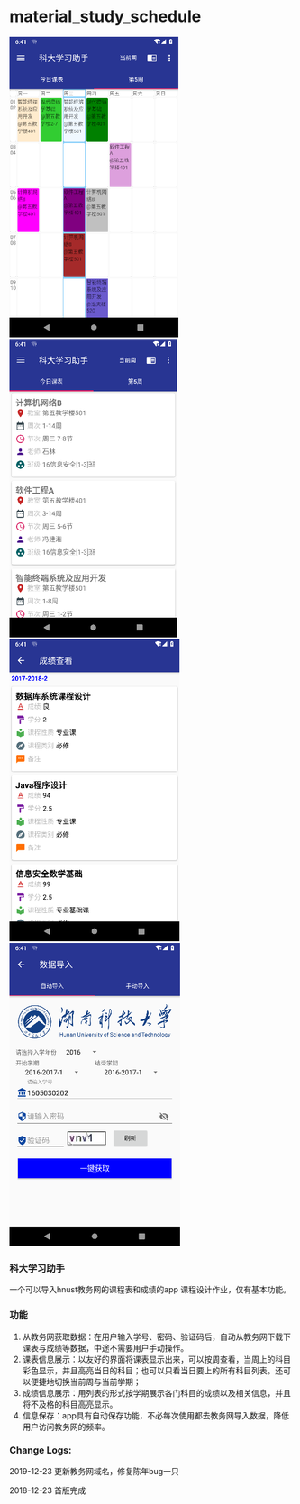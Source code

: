 # material_study_schedule
![demo1](https://github.com/qwqw3qee/material_study_schedule/blob/master/demo1.png)
![demo2](https://github.com/qwqw3qee/material_study_schedule/blob/master/demo2.png)
![demo3](https://github.com/qwqw3qee/material_study_schedule/blob/master/demo3.png)
![demo4](https://github.com/qwqw3qee/material_study_schedule/blob/master/demo4.png)
### 科大学习助手


一个可以导入hnust教务网的课程表和成绩的app
课程设计作业，仅有基本功能。



### 功能

1)	从教务网获取数据：在用户输入学号、密码、验证码后，自动从教务网下载下课表与成绩等数据，中途不需要用户手动操作。
2)	课表信息展示：以友好的界面将课表显示出来，可以按周查看，当周上的科目彩色显示，并且高亮当日的科目；也可以只看当日要上的所有科目列表。还可以便捷地切换当前周与当前学期；
3)	成绩信息展示：用列表的形式按学期展示各门科目的成绩以及相关信息，并且将不及格的科目高亮显示。
4)	信息保存：app具有自动保存功能，不必每次使用都去教务网导入数据，降低用户访问教务网的频率。



### Change Logs:

2019-12-23 更新教务网域名，修复陈年bug一只

2018-12-23 首版完成
